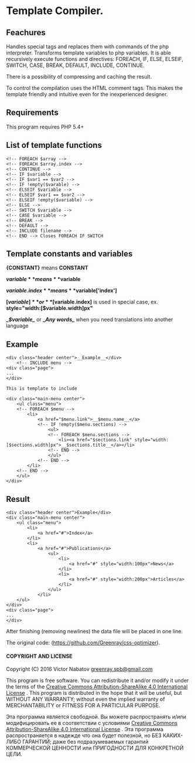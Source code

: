 Template Compiler.
==================

## Feachures

Handles special tags and replaces them with commands of the php interpreter.
Transforms template variables to php variables.
It is able recursively execute functions and directives:
FOREACH, IF, ELSE, ELSEIF, SWITCH, CASE, BREAK, DEFAULT, INCLUDE, CONTINUE.

There is a possibility of compressing and caching the result.

To control the compilation uses the HTML comment tags.
This makes the template friendly and intuitive even for the inexperienced designer.

## Requirements

This program requires PHP 5.4+

## List of template functions

    <!-- FOREACH $array -->
    <!-- FOREACH $array.index -->
    <!-- CONTINUE -->
    <!-- IF $variable -->
    <!-- IF $var1 == $var2 -->
    <!-- IF !empty($varable) -->
    <!-- ELSEIF $variable -->
    <!-- ELSEIF $var1 == $var2 -->
    <!-- ELSEIF !empty($variable) -->
    <!-- ELSE -->
    <!-- SWITCH $variable -->
    <!-- CASE $variable -->
    <!-- BREAK -->
    <!-- DEFAULT -->
    <!-- INCLUDE filename -->
    <!-- END --> Closes FOREACH IF SWITCH

## Template constants and variables

**{CONSTANT}** means **CONSTANT**

**$variable** means **$variable**

**$variable.index** means **$variable['index']**

**[$variable]** or **[$variable.index]** is used in special case, ex. **style="width:[$variable.width]px"**

**\__$variable\__** or **\__Any words\__** when you need translations into another language

## Example

    <div class="header center">__Example__</div>
        <!-- INCLUDE menu -->
    <div class="page">
    ...
    </div>

    This is template to include

    <div class="main-menu center">
        <ul class="menu">
        <!-- FOREACH $menu -->
            <li>
                <a href="$menu.link">__$menu.name__</a>
                <!-- IF !empty($menu.sections) -->
                    <ul>
                    <!-- FOREACH $menu.sections -->
                        <li><a href="$sections.link" style="width:[$sections.width]px">__$sections.title__</a></li>
                    <!-- END -->
                    </ul>
                <!-- END -->
            </li>
        <!-- END -->
        </ul>
    </div>

## Result

    <div class="header center">Example</div>
    <div class="main-menu center">
        <ul class="menu">
            <li>
                <a href="#">Index</a>
            </li>
            <li>
                <a href="#">Publications</a>
                    <ul>
                        <li>
                            <a href="#" style="width:100px">News</a>
                        </li>
                        <li>
                            <a href="#" style="width:200px">Articles</a>
                        </li>
                    </ul>
                </li>
        </ul>
    </div>
    <div class="page">
    ...
    </div>

After finishing (removing newlines) the data file will be placed in one line.

The original code: (https://github.com/Greenray/css-optimizer).

#### COPYRIGHT AND LICENSE

Copyright (C) 2016 Victor Nabatov <greenray.spb@gmail.com>

This program is free software.
You can redistribute it and/or modify it under the terms of the
[Creative Commons Attribution-ShareAlike 4.0 International License](https://creativecommons.org/licenses/by-sa/4.0/legalcode) .
This program is distributed in the hope that it will be useful, but WITHOUT ANY WARRANTY;
without even the implied warranty of MERCHANTABILITY or FITNESS FOR A PARTICULAR PURPOSE.

Эта программа является свободной.
Вы можете распространять и/или модифицировать ее в соответствии c условиями
[Creative Commons Attribution-ShareAlike 4.0 International License](https://creativecommons.org/licenses/by-sa/4.0/legalcode) .
Эта программа распространяется в надежде что она будет полезной, но БЕЗ КАКИХ-ЛИБО ГАРАНТИЙ;
даже без подразумеваемых гарантий КОММЕРЧЕСКОЙ ЦЕННОСТИ или ПРИГОДНОСТИ ДЛЯ КОНКРЕТНОЙ ЦЕЛИ.